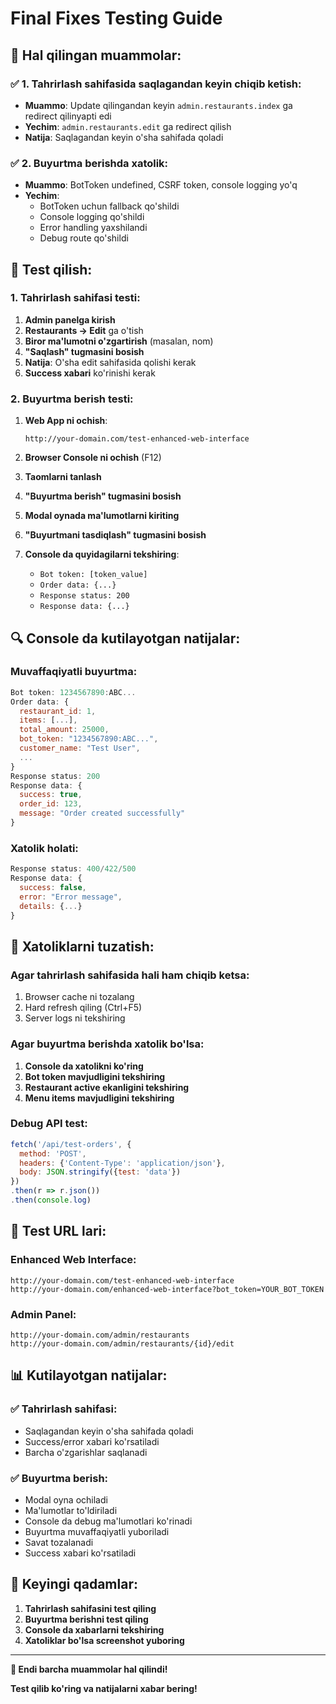 # Final Fixes Testing Guide

## 🎯 **Hal qilingan muammolar:**

### ✅ **1. Tahrirlash sahifasida saqlagandan keyin chiqib ketish:**
- **Muammo**: Update qilingandan keyin `admin.restaurants.index` ga redirect qilinyapti edi
- **Yechim**: `admin.restaurants.edit` ga redirect qilish
- **Natija**: Saqlagandan keyin o'sha sahifada qoladi

### ✅ **2. Buyurtma berishda xatolik:**
- **Muammo**: BotToken undefined, CSRF token, console logging yo'q
- **Yechim**: 
  - BotToken uchun fallback qo'shildi
  - Console logging qo'shildi
  - Error handling yaxshilandi
  - Debug route qo'shildi

## 🧪 **Test qilish:**

### **1. Tahrirlash sahifasi testi:**

1. **Admin panelga kirish**
2. **Restaurants → Edit** ga o'tish
3. **Biror ma'lumotni o'zgartirish** (masalan, nom)
4. **"Saqlash" tugmasini bosish**
5. **Natija**: O'sha edit sahifasida qolishi kerak
6. **Success xabari** ko'rinishi kerak

### **2. Buyurtma berish testi:**

1. **Web App ni ochish**:
   ```
   http://your-domain.com/test-enhanced-web-interface
   ```

2. **Browser Console ni ochish** (F12)

3. **Taomlarni tanlash**

4. **"Buyurtma berish" tugmasini bosish**

5. **Modal oynada ma'lumotlarni kiriting**

6. **"Buyurtmani tasdiqlash" tugmasini bosish**

7. **Console da quyidagilarni tekshiring**:
   - `Bot token: [token_value]`
   - `Order data: {...}`
   - `Response status: 200`
   - `Response data: {...}`

## 🔍 **Console da kutilayotgan natijalar:**

### **Muvaffaqiyatli buyurtma:**
```javascript
Bot token: 1234567890:ABC...
Order data: {
  restaurant_id: 1,
  items: [...],
  total_amount: 25000,
  bot_token: "1234567890:ABC...",
  customer_name: "Test User",
  ...
}
Response status: 200
Response data: {
  success: true,
  order_id: 123,
  message: "Order created successfully"
}
```

### **Xatolik holati:**
```javascript
Response status: 400/422/500
Response data: {
  success: false,
  error: "Error message",
  details: {...}
}
```

## 🐛 **Xatoliklarni tuzatish:**

### **Agar tahrirlash sahifasida hali ham chiqib ketsa:**
1. Browser cache ni tozalang
2. Hard refresh qiling (Ctrl+F5)
3. Server logs ni tekshiring

### **Agar buyurtma berishda xatolik bo'lsa:**

1. **Console da xatolikni ko'ring**
2. **Bot token mavjudligini tekshiring**
3. **Restaurant active ekanligini tekshiring**
4. **Menu items mavjudligini tekshiring**

### **Debug API test:**
```javascript
fetch('/api/test-orders', {
  method: 'POST',
  headers: {'Content-Type': 'application/json'},
  body: JSON.stringify({test: 'data'})
})
.then(r => r.json())
.then(console.log)
```

## 📱 **Test URL lari:**

### **Enhanced Web Interface:**
```
http://your-domain.com/test-enhanced-web-interface
http://your-domain.com/enhanced-web-interface?bot_token=YOUR_BOT_TOKEN
```

### **Admin Panel:**
```
http://your-domain.com/admin/restaurants
http://your-domain.com/admin/restaurants/{id}/edit
```

## 📊 **Kutilayotgan natijalar:**

### **✅ Tahrirlash sahifasi:**
- Saqlagandan keyin o'sha sahifada qoladi
- Success/error xabari ko'rsatiladi
- Barcha o'zgarishlar saqlanadi

### **✅ Buyurtma berish:**
- Modal oyna ochiladi
- Ma'lumotlar to'ldiriladi
- Console da debug ma'lumotlari ko'rinadi
- Buyurtma muvaffaqiyatli yuboriladi
- Savat tozalanadi
- Success xabari ko'rsatiladi

## 🚀 **Keyingi qadamlar:**

1. **Tahrirlash sahifasini test qiling**
2. **Buyurtma berishni test qiling**
3. **Console da xabarlarni tekshiring**
4. **Xatoliklar bo'lsa screenshot yuboring**

---

**🎉 Endi barcha muammolar hal qilindi!**

**Test qilib ko'ring va natijalarni xabar bering!** 